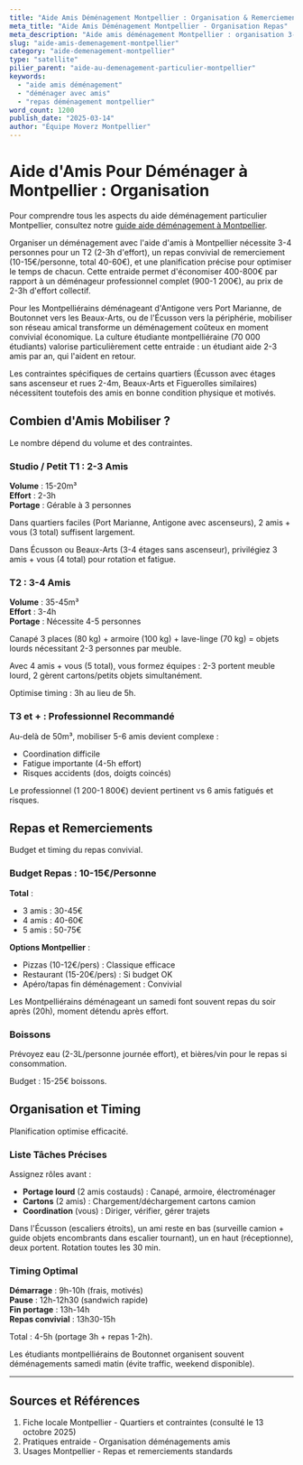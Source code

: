 ```yaml
---
title: "Aide Amis Déménagement Montpellier : Organisation & Remerciements"
meta_title: "Aide Amis Déménagement Montpellier - Organisation Repas"
meta_description: "Aide amis déménagement Montpellier : organisation 3-4 amis, repas 10-15€/pers, timing. Guide complet."
slug: "aide-amis-demenagement-montpellier"
category: "aide-demenagement-montpellier"
type: "satellite"
pilier_parent: "aide-au-demenagement-particulier-montpellier"
keywords:
  - "aide amis déménagement"
  - "déménager avec amis"
  - "repas déménagement montpellier"
word_count: 1200
publish_date: "2025-03-14"
author: "Équipe Moverz Montpellier"
---
```


# Aide d'Amis Pour Déménager à Montpellier : Organisation


Pour comprendre tous les aspects du aide déménagement particulier Montpellier, consultez notre [guide aide déménagement à Montpellier](/blog/aide-au-demenagement-particulier-montpellier/aide-demenagement-particulier-montpellier).


Organiser un déménagement avec l'aide d'amis à Montpellier nécessite 3-4 personnes pour un T2 (2-3h d'effort), un repas convivial de remerciement (10-15€/personne, total 40-60€), et une planification précise pour optimiser le temps de chacun. Cette entraide permet d'économiser 400-800€ par rapport à un déménageur professionnel complet (900-1 200€), au prix de 2-3h d'effort collectif.

Pour les Montpelliérains déménageant d'Antigone vers Port Marianne, de Boutonnet vers les Beaux-Arts, ou de l'Écusson vers la périphérie, mobiliser son réseau amical transforme un déménagement coûteux en moment convivial économique. La culture étudiante montpelliéraine (70 000 étudiants) valorise particulièrement cette entraide : un étudiant aide 2-3 amis par an, qui l'aident en retour.

Les contraintes spécifiques de certains quartiers (Écusson avec étages sans ascenseur et rues 2-4m, Beaux-Arts et Figuerolles similaires) nécessitent toutefois des amis en bonne condition physique et motivés.

## Combien d'Amis Mobiliser ?

Le nombre dépend du volume et des contraintes.

### Studio / Petit T1 : 2-3 Amis

**Volume** : 15-20m³  
**Effort** : 2-3h  
**Portage** : Gérable à 3 personnes

Dans quartiers faciles (Port Marianne, Antigone avec ascenseurs), 2 amis + vous (3 total) suffisent largement.

Dans Écusson ou Beaux-Arts (3-4 étages sans ascenseur), privilégiez 3 amis + vous (4 total) pour rotation et fatigue.

### T2 : 3-4 Amis

**Volume** : 35-45m³  
**Effort** : 3-4h  
**Portage** : Nécessite 4-5 personnes

Canapé 3 places (80 kg) + armoire (100 kg) + lave-linge (70 kg) = objets lourds nécessitant 2-3 personnes par meuble.

Avec 4 amis + vous (5 total), vous formez équipes : 2-3 portent meuble lourd, 2 gèrent cartons/petits objets simultanément.

Optimise timing : 3h au lieu de 5h.

### T3 et + : Professionnel Recommandé

Au-delà de 50m³, mobiliser 5-6 amis devient complexe :
- Coordination difficile
- Fatigue importante (4-5h effort)
- Risques accidents (dos, doigts coincés)

Le professionnel (1 200-1 800€) devient pertinent vs 6 amis fatigués et risques.

## Repas et Remerciements

Budget et timing du repas convivial.

### Budget Repas : 10-15€/Personne

**Total** :
- 3 amis : 30-45€
- 4 amis : 40-60€
- 5 amis : 50-75€

**Options Montpellier** :
- Pizzas (10-12€/pers) : Classique efficace
- Restaurant (15-20€/pers) : Si budget OK
- Apéro/tapas fin déménagement : Convivial

Les Montpelliérains déménageant un samedi font souvent repas du soir après (20h), moment détendu après effort.

### Boissons

Prévoyez eau (2-3L/personne journée effort), et bières/vin pour le repas si consommation.

Budget : 15-25€ boissons.

## Organisation et Timing

Planification optimise efficacité.

### Liste Tâches Précises

Assignez rôles avant :
- **Portage lourd** (2 amis costauds) : Canapé, armoire, électroménager
- **Cartons** (2 amis) : Chargement/déchargement cartons camion
- **Coordination** (vous) : Diriger, vérifier, gérer trajets

Dans l'Écusson (escaliers étroits), un ami reste en bas (surveille camion + guide objets encombrants dans escalier tournant), un en haut (réceptionne), deux portent. Rotation toutes les 30 min.

### Timing Optimal

**Démarrage** : 9h-10h (frais, motivés)  
**Pause** : 12h-12h30 (sandwich rapide)  
**Fin portage** : 13h-14h  
**Repas convivial** : 13h30-15h

Total : 4-5h (portage 3h + repas 1-2h).

Les étudiants montpelliérains de Boutonnet organisent souvent déménagements samedi matin (évite traffic, weekend disponible).

---

## Sources et Références

1. Fiche locale Montpellier - Quartiers et contraintes (consulté le 13 octobre 2025)
2. Pratiques entraide - Organisation déménagements amis
3. Usages Montpellier - Repas et remerciements standards

